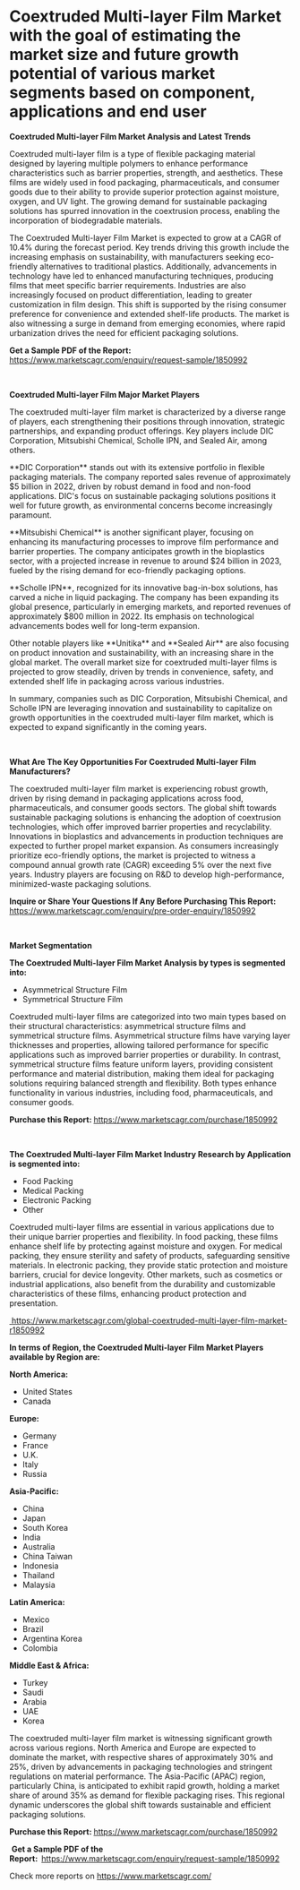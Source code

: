 <p><h1>Coextruded Multi-layer Film Market with the goal of estimating the market size and future growth potential of various market segments based on component, applications and end user</h1></p><p><strong>Coextruded Multi-layer Film Market Analysis and Latest Trends</strong></p>
<p><p>Coextruded multi-layer film is a type of flexible packaging material designed by layering multiple polymers to enhance performance characteristics such as barrier properties, strength, and aesthetics. These films are widely used in food packaging, pharmaceuticals, and consumer goods due to their ability to provide superior protection against moisture, oxygen, and UV light. The growing demand for sustainable packaging solutions has spurred innovation in the coextrusion process, enabling the incorporation of biodegradable materials.</p><p>The Coextruded Multi-layer Film Market is expected to grow at a CAGR of 10.4% during the forecast period. Key trends driving this growth include the increasing emphasis on sustainability, with manufacturers seeking eco-friendly alternatives to traditional plastics. Additionally, advancements in technology have led to enhanced manufacturing techniques, producing films that meet specific barrier requirements. Industries are also increasingly focused on product differentiation, leading to greater customization in film design. This shift is supported by the rising consumer preference for convenience and extended shelf-life products. The market is also witnessing a surge in demand from emerging economies, where rapid urbanization drives the need for efficient packaging solutions.</p></p>
<p><strong>Get a Sample PDF of the Report:&nbsp;</strong> <a href="https://www.marketscagr.com/enquiry/request-sample/1850992?utm_campaign=2480&utm_medium=2&utm_source=Github&utm_content=ia&utm_term=26032025&utm_id=coextruded-multi-layer-film">https://www.marketscagr.com/enquiry/request-sample/1850992</a></p>
<p>&nbsp;</p>
<p><strong>Coextruded Multi-layer Film Major Market Players</strong></p>
<p><p>The coextruded multi-layer film market is characterized by a diverse range of players, each strengthening their positions through innovation, strategic partnerships, and expanding product offerings. Key players include DIC Corporation, Mitsubishi Chemical, Scholle IPN, and Sealed Air, among others.</p><p>**DIC Corporation** stands out with its extensive portfolio in flexible packaging materials. The company reported sales revenue of approximately $5 billion in 2022, driven by robust demand in food and non-food applications. DIC's focus on sustainable packaging solutions positions it well for future growth, as environmental concerns become increasingly paramount.</p><p>**Mitsubishi Chemical** is another significant player, focusing on enhancing its manufacturing processes to improve film performance and barrier properties. The company anticipates growth in the bioplastics sector, with a projected increase in revenue to around $24 billion in 2023, fueled by the rising demand for eco-friendly packaging options.</p><p>**Scholle IPN**, recognized for its innovative bag-in-box solutions, has carved a niche in liquid packaging. The company has been expanding its global presence, particularly in emerging markets, and reported revenues of approximately $800 million in 2022. Its emphasis on technological advancements bodes well for long-term expansion.</p><p>Other notable players like **Unitika** and **Sealed Air** are also focusing on product innovation and sustainability, with an increasing share in the global market. The overall market size for coextruded multi-layer films is projected to grow steadily, driven by trends in convenience, safety, and extended shelf life in packaging across various industries.</p><p>In summary, companies such as DIC Corporation, Mitsubishi Chemical, and Scholle IPN are leveraging innovation and sustainability to capitalize on growth opportunities in the coextruded multi-layer film market, which is expected to expand significantly in the coming years.</p></p>
<p>&nbsp;</p>
<p><strong>What Are The Key Opportunities For Coextruded Multi-layer Film Manufacturers?</strong></p>
<p><p>The coextruded multi-layer film market is experiencing robust growth, driven by rising demand in packaging applications across food, pharmaceuticals, and consumer goods sectors. The global shift towards sustainable packaging solutions is enhancing the adoption of coextrusion technologies, which offer improved barrier properties and recyclability. Innovations in bioplastics and advancements in production techniques are expected to further propel market expansion. As consumers increasingly prioritize eco-friendly options, the market is projected to witness a compound annual growth rate (CAGR) exceeding 5% over the next five years. Industry players are focusing on R&D to develop high-performance, minimized-waste packaging solutions.</p></p>
<p><strong>Inquire or Share Your Questions If Any Before Purchasing This Report:</strong> <a href="https://www.marketscagr.com/enquiry/pre-order-enquiry/1850992?utm_campaign=2480&utm_medium=2&utm_source=Github&utm_content=ia&utm_term=26032025&utm_id=coextruded-multi-layer-film">https://www.marketscagr.com/enquiry/pre-order-enquiry/1850992</a></p>
<p>&nbsp;</p>
<p><strong>Market Segmentation</strong></p>
<p><strong>The Coextruded Multi-layer Film Market Analysis by types is segmented into:</strong></p>
<p><ul><li>Asymmetrical Structure Film</li><li>Symmetrical Structure Film</li></ul></p>
<p><p>Coextruded multi-layer films are categorized into two main types based on their structural characteristics: asymmetrical structure films and symmetrical structure films. Asymmetrical structure films have varying layer thicknesses and properties, allowing tailored performance for specific applications such as improved barrier properties or durability. In contrast, symmetrical structure films feature uniform layers, providing consistent performance and material distribution, making them ideal for packaging solutions requiring balanced strength and flexibility. Both types enhance functionality in various industries, including food, pharmaceuticals, and consumer goods.</p></p>
<p><strong>Purchase this Report:&nbsp;</strong><a href="https://www.marketscagr.com/purchase/1850992?utm_campaign=2480&utm_medium=2&utm_source=Github&utm_content=ia&utm_term=26032025&utm_id=coextruded-multi-layer-film">https://www.marketscagr.com/purchase/1850992</a></p>
<p>&nbsp;</p>
<p><strong>The Coextruded Multi-layer Film Market Industry Research by Application is segmented into:</strong></p>
<p><ul><li>Food Packing</li><li>Medical Packing</li><li>Electronic Packing</li><li>Other</li></ul></p>
<p><p>Coextruded multi-layer films are essential in various applications due to their unique barrier properties and flexibility. In food packing, these films enhance shelf life by protecting against moisture and oxygen. For medical packing, they ensure sterility and safety of products, safeguarding sensitive materials. In electronic packing, they provide static protection and moisture barriers, crucial for device longevity. Other markets, such as cosmetics or industrial applications, also benefit from the durability and customizable characteristics of these films, enhancing product protection and presentation.</p></p>
<p><a href="https://www.marketscagr.com/global-coextruded-multi-layer-film-market-r1850992?utm_campaign=2480&utm_medium=2&utm_source=Github&utm_content=ia&utm_term=26032025&utm_id=coextruded-multi-layer-film">&nbsp;https://www.marketscagr.com/global-coextruded-multi-layer-film-market-r1850992</a></p>
<p><strong>In terms of Region, the Coextruded Multi-layer Film Market Players available by Region are:</strong></p>
<p>
    <p> <strong> North America: </strong>
        <ul>
            <li>United States</li>
            <li>Canada</li>
        </ul>
        </p> 
    <p> <strong> Europe: </strong>
        <ul>
            <li>Germany</li>
            <li>France</li>
            <li>U.K.</li>
            <li>Italy</li>
            <li>Russia</li>
        </ul>
        </p> 
    <p> <strong> Asia-Pacific: </strong>
        <ul>
            <li>China</li>
            <li>Japan</li>
            <li>South Korea</li>
            <li>India</li>
            <li>Australia</li>
            <li>China Taiwan</li>
            <li>Indonesia</li>
            <li>Thailand</li>
            <li>Malaysia</li>
        </ul>
        </p> 
    <p> <strong> Latin America: </strong>
        <ul>
            <li>Mexico</li>
            <li>Brazil</li>
            <li>Argentina Korea</li>
            <li>Colombia</li>
        </ul>
        </p> 
    <p> <strong> Middle East & Africa: </strong>
        <ul>
            <li>Turkey</li>
            <li>Saudi</li>
            <li>Arabia</li>
            <li>UAE</li>
            <li>Korea</li>
        </ul>
    </p>
    </p>
<p><p>The coextruded multi-layer film market is witnessing significant growth across various regions. North America and Europe are expected to dominate the market, with respective shares of approximately 30% and 25%, driven by advancements in packaging technologies and stringent regulations on material performance. The Asia-Pacific (APAC) region, particularly China, is anticipated to exhibit rapid growth, holding a market share of around 35% as demand for flexible packaging rises. This regional dynamic underscores the global shift towards sustainable and efficient packaging solutions.</p></p>
<p><strong>Purchase this Report: </strong><a href="https://www.marketscagr.com/purchase/1850992?utm_campaign=2480&utm_medium=2&utm_source=Github&utm_content=ia&utm_term=26032025&utm_id=coextruded-multi-layer-film">https://www.marketscagr.com/purchase/1850992</a></p>
<p>&nbsp;<strong>Get a Sample PDF of the Report:&nbsp;&nbsp;</strong><a href="https://www.marketscagr.com/enquiry/request-sample/1850992?utm_campaign=2480&utm_medium=2&utm_source=Github&utm_content=ia&utm_term=26032025&utm_id=coextruded-multi-layer-film">https://www.marketscagr.com/enquiry/request-sample/1850992</a></p>
<p><strong></strong></p>
<p>Check more reports on <a href="https://www.marketscagr.com/?utm_campaign=2480&utm_medium=2&utm_source=Github&utm_content=ia&utm_term=26032025&utm_id=coextruded-multi-layer-film">https://www.marketscagr.com/</a></p>